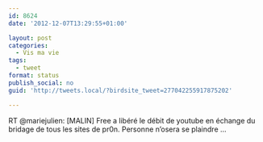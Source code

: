 ```yaml
---
id: 8624
date: '2012-12-07T13:29:55+01:00'

layout: post
categories:
  - Vis ma vie
tags:
  - tweet
format: status
publish_social: no
guid: 'http://tweets.local/?birdsite_tweet=277042255917875202'

---
```


RT @mariejulien: \[MALIN\] Free a libéré le débit de youtube en échange du bridage de tous les sites de pr0n. Personne n’osera se plaindre …